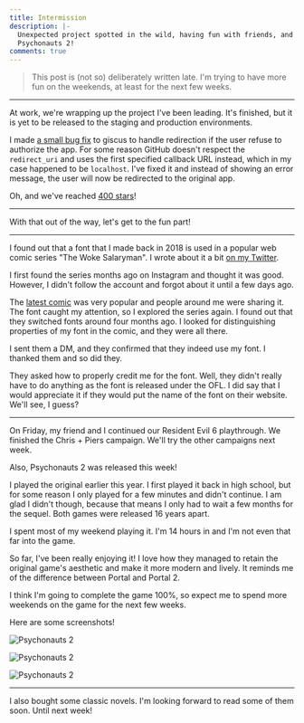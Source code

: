 ```yaml
---
title: Intermission
description: |-
  Unexpected project spotted in the wild, having fun with friends, and
  Psychonauts 2!
comments: true
---
```


> This post is (not so) deliberately written late. I'm trying to have more fun
> on the weekends, at least for the next few weeks.

---

At work, we're wrapping up the project I've been leading. It's finished, but it
is yet to be released to the staging and production environments.

I made [a small bug fix][giscus-fix] to giscus to handle redirection if the
user refuse to authorize the app. For some reason GitHub doesn't respect the
`redirect_uri` and uses the first specified callback URL instead, which in my
case happened to be `localhost`. I've fixed it and instead of showing an error
message, the user will now be redirected to the original app.

Oh, and we've reached [400 stars][stars]!

---

With that out of the way, let's get to the fun part!

---

I found out that a font that I made back in 2018 is used in a popular web comic
series "The Woke Salaryman". I wrote about it a bit [on my Twitter][tweet].

I first found the series months ago on Instagram and thought it was good.
However, I didn't follow the account and forgot about it until a few days ago.

The [latest comic][salaryman] was very popular and people around me were
sharing it. The font caught my attention, so I explored the series again. I
found out that they switched fonts around four months ago. I looked for
distinguishing properties of my font in the comic, and they were all there.

I sent them a DM, and they confirmed that they indeed use my font. I thanked
them and so did they.

They asked how to properly credit me for the font. Well, they didn't really
have to do anything as the font is released under the OFL. I did say that I
would appreciate it if they would put the name of the font on their website.
We'll see, I guess?

---

On Friday, my friend and I continued our Resident Evil 6 playthrough. We
finished the Chris + Piers campaign. We'll try the other campaigns next week.

Also, Psychonauts 2 was released this week!

I played the original earlier this year. I first played it back in high school,
but for some reason I only played for a few minutes and didn't continue. I am
glad I didn't though, because that means I only had to wait a few months for
the sequel. Both games were released 16 years apart.

I spent most of my weekend playing it. I'm 14 hours in and I'm not even that
far into the game.

So far, I've been really enjoying it! I love how they managed to retain the
original game's aesthetic and make it more modern and lively. It reminds me of
the difference between Portal and Portal 2.

I think I'm going to complete the game 100%, so expect me to spend more
weekends on the game for the next few weeks.

Here are some screenshots!

![Psychonauts 2](/img/uploads/psychonauts2a.jpeg)

![Psychonauts 2](/img/uploads/psychonauts2b.jpeg)

![Psychonauts 2](/img/uploads/psychonauts2c.jpeg)

---

I also bought some classic novels. I'm looking forward to read some of them
soon. Until next week!

[giscus-fix]: https://github.com/laymonage/giscus/pull/167
[stars]: https://github.com/laymonage/giscus/stargazers
[tweet]: https://twitter.com/laymonage/status/1432043069814104070
[salaryman]: https://thewokesalaryman.com/2021/08/27/i-hustled-like-mad-in-my-20s-heres-what-it-cost-me/
